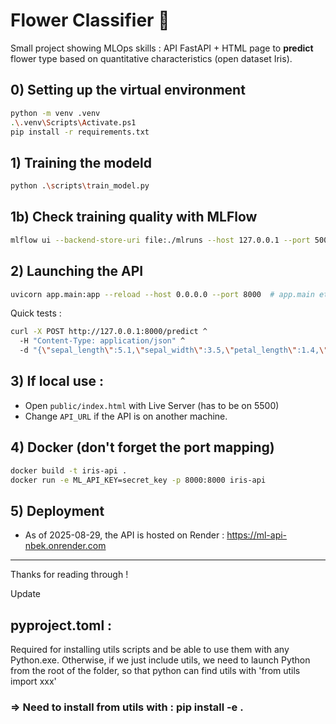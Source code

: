 # Flower Classifier 🌸

Small project showing MLOps skills : API FastAPI + HTML page to **predict** flower type based on quantitative characteristics (open dataset Iris).

## 0) Setting up the virtual environment
```bash
python -m venv .venv
.\.venv\Scripts\Activate.ps1
pip install -r requirements.txt
```

## 1) Training the modeld
```bash
python .\scripts\train_model.py
```

## 1b) Check training quality with MLFlow
```bash
mlflow ui --backend-store-uri file:./mlruns --host 127.0.0.1 --port 5000
```

## 2) Launching the API 
```bash
uvicorn app.main:app --reload --host 0.0.0.0 --port 8000  # app.main et pas app/main....
```

Quick tests :
```bash
curl -X POST http://127.0.0.1:8000/predict ^
  -H "Content-Type: application/json" ^
  -d "{\"sepal_length\":5.1,\"sepal_width\":3.5,\"petal_length\":1.4,\"petal_width\":0.2}"
```

## 3) If local use : 
- Open `public/index.html` with Live Server (has to be on 5500)
- Change `API_URL` if the API is on another machine.

## 4) Docker (don't forget the port mapping)
```bash
docker build -t iris-api .
docker run -e ML_API_KEY=secret_key -p 8000:8000 iris-api
```

## 5) Deployment
- As of 2025-08-29, the API is hosted on Render : https://ml-api-nbek.onrender.com

---
 Thanks for reading through !


 Update

## pyproject.toml :
Required for installing utils scripts and be able to use them with any Python.exe. Otherwise, if we just include utils, we need to launch Python from the root of the folder, so that python can find utils with 'from utils import xxx'

### => Need to install from utils with : pip install -e .